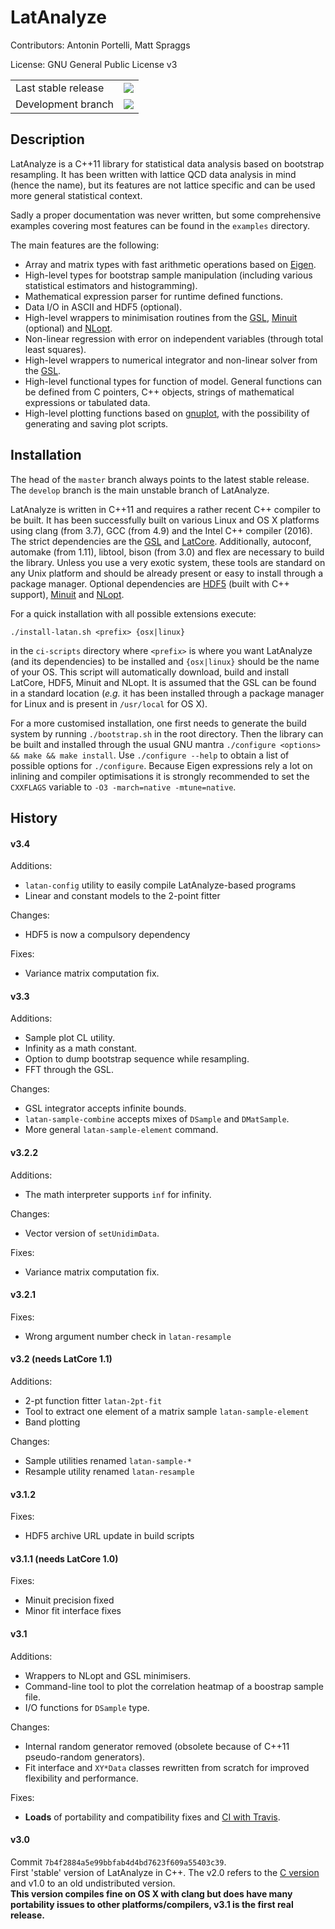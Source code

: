 # LatAnalyze 
Contributors: Antonin Portelli, Matt Spraggs

License: GNU General Public License v3

<table>
<tr>
    <td>Last stable release</td>
    <td><a href="https://travis-ci.org/aportelli/LatAnalyze">
    <img src="https://travis-ci.org/aportelli/LatAnalyze.svg?branch=master"></a>
    </td>
</tr>
<tr>
    <td>Development branch</td>
    <td><a href="https://travis-ci.org/aportelli/LatAnalyze">
    <img src="https://travis-ci.org/aportelli/LatAnalyze.svg?branch=develop"></a>
    </td>
</tr>
</table>

## Description
LatAnalyze is a C++11 library for statistical data analysis based on bootstrap
resampling. It has been written with lattice QCD data analysis in mind (hence
the name), but its features are not lattice specific and can be used more general statistical context.

Sadly a proper documentation was never written, but some comprehensive examples covering most features can be found in the `examples` directory.

The main features are the following:

* Array and matrix types with fast arithmetic operations based on [Eigen](http://eigen.tuxfamily.org).
* High-level types for bootstrap sample manipulation (including various statistical estimators and histogramming).
* Mathematical expression parser for runtime defined functions.
* Data I/O in ASCII and HDF5 (optional).
* High-level wrappers to minimisation routines from the [GSL](http://www.gnu.org/software/gsl/), [Minuit](http://seal.web.cern.ch/seal/snapshot/work-packages/mathlibs/minuit/) (optional) and [NLopt](http://ab-initio.mit.edu/wiki/index.php/NLopt).
* Non-linear regression with error on independent variables (through total least squares).
* High-level wrappers to numerical integrator and non-linear solver from the [GSL](http://www.gnu.org/software/gsl/).
* High-level functional types for function of model. General functions can be defined from C pointers, C++ objects, strings of mathematical expressions or tabulated data.
* High-level plotting functions based on [gnuplot](http://www.gnuplot.info), with the possibility of generating and saving plot scripts.

## Installation
The head of the `master` branch always points to the latest stable release. The `develop` branch is the main unstable branch of LatAnalyze.

LatAnalyze is written in C++11 and requires a rather recent C++ compiler to be built. It has been successfully built on various Linux and OS X platforms using clang (from 3.7), GCC (from 4.9) and the Intel C++ compiler (2016).
The strict dependencies are the [GSL](http://www.gnu.org/software/gsl/) and [LatCore](https://github.com/aportelli/LatCore).
Additionally, autoconf, automake (from 1.11), libtool, bison (from 3.0) and flex are necessary to build the library. Unless you use a very exotic system, these tools are standard on any Unix platform and should be already present or easy to install through a package manager.
Optional dependencies are [HDF5](https://www.hdfgroup.org/HDF5/) (built with C++ support), [Minuit](http://seal.web.cern.ch/seal/snapshot/work-packages/mathlibs/minuit/) and [NLopt](http://ab-initio.mit.edu/wiki/index.php/NLopt).


For a quick installation with all possible extensions execute: 
```
./install-latan.sh <prefix> {osx|linux}
``` 
in the `ci-scripts` directory where `<prefix>` is where you want LatAnalyze (and its dependencies) to be installed and `{osx|linux}` should be the name of your OS. This script will automatically download, build and install LatCore, HDF5, Minuit and NLopt. It is assumed that the GSL can be found in a standard location (_e.g._ it has been installed through a package manager for Linux and is present in `/usr/local` for OS X).

For a more customised installation, one first needs to generate the build system by running `./bootstrap.sh` in the root directory. Then the library can be built and installed through the usual GNU mantra `./configure <options> && make && make install`. Use `./configure --help` to obtain a list of possible options for `./configure`. Because Eigen expressions rely a lot on inlining and compiler optimisations it is strongly recommended to set the `CXXFLAGS` variable to `-O3 -march=native -mtune=native`.

## History
#### v3.4
Additions:
* `latan-config` utility to easily compile LatAnalyze-based programs
* Linear and constant models to the 2-point fitter

Changes:
* HDF5 is now a compulsory dependency

Fixes:
* Variance matrix computation fix.

#### v3.3
Additions:
* Sample plot CL utility.
* Infinity as a math constant.
* Option to dump bootstrap sequence while resampling.
* FFT through the GSL.

Changes:
* GSL integrator accepts infinite bounds.
* `latan-sample-combine` accepts mixes of `DSample` and `DMatSample`.
* More general `latan-sample-element` command.

#### v3.2.2
Additions:
* The math interpreter supports `inf` for infinity.

Changes:
* Vector version of `setUnidimData`.

Fixes:
* Variance matrix computation fix.

#### v3.2.1
Fixes:
* Wrong argument number check in `latan-resample`

#### v3.2 (needs LatCore 1.1)
Additions:
* 2-pt function fitter `latan-2pt-fit`
* Tool to extract one element of a matrix sample `latan-sample-element`
* Band plotting

Changes:
* Sample utilities renamed `latan-sample-*`
* Resample utility renamed `latan-resample`

#### v3.1.2
Fixes:
* HDF5 archive URL update in build scripts

#### v3.1.1 (needs LatCore 1.0)
Fixes:
* Minuit precision fixed
* Minor fit interface fixes

#### v3.1
Additions:
* Wrappers to NLopt and GSL minimisers.
* Command-line tool to plot the correlation heatmap of a boostrap sample file.
* I/O functions for `DSample` type.

Changes:
* Internal random generator removed (obsolete because of C++11 pseudo-random generators).
* Fit interface and `XY*Data` classes rewritten from scratch for improved flexibility and performance.

Fixes:
* **Loads** of portability and compatibility fixes and [CI with Travis](https://travis-ci.org/aportelli/LatAnalyze).

#### v3.0
Commit `7b4f2884a5e99bbfab4d4bd7623f609a55403c39`.  
First 'stable' version of LatAnalyze in C++. The v2.0 refers to the [C version](https://github.com/aportelli/LatAnalyze-legacy) and v1.0 to an old undistributed version.  
**This version compiles fine on OS X with clang but does have many portability issues to other platforms/compilers, v3.1 is the first real release.**